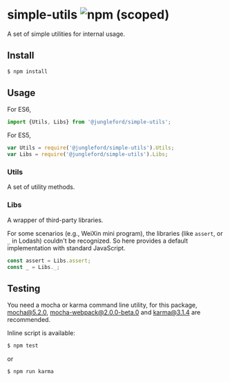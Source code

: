 # simple-utils ![npm (scoped)](https://img.shields.io/npm/v/@jungleford/simple-utils.svg)

A set of simple utilities for internal usage.

## Install

```bash
$ npm install
```

## Usage

For ES6,

```js
import {Utils, Libs} from '@jungleford/simple-utils';
```

For ES5,

```js
var Utils = require('@jungleford/simple-utils').Utils;
var Libs = require('@jungleford/simple-utils').Libs;
```

### Utils

A set of utility methods.

### Libs

A wrapper of third-party libraries.

For some scenarios (e.g., WeiXin mini program), the libraries (like `assert`, or `_` in Lodash) couldn't be recognized. So here provides a default implementation with standard JavaScript.

```js
const assert = Libs.assert;
const _ = Libs._;
```

## Testing

You need a mocha or karma command line utility, for this package, mocha@5.2.0, mocha-webpack@2.0.0-beta.0 and karma@3.1.4 are recommended.

Inline script is available:

```bash
$ npm test
```

or

```bash
$ npm run karma
```